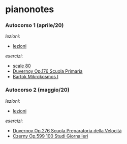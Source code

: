 # pianonotes


### Autocorso 1 (aprile/20)

*lezioni*:
* [lezioni](notes/2020-autocorso-1.md)

*esercizi*:
* [scale 80](records/scale-lettura-80.md)
* [Duvernoy Op.176 Scuola Primaria](records/duvernoy-op176-scuola-primaria.md)
* [Bartok Mikrokosmos I](records/bartok-mikrokosmos-I.md)



### Autocorso 2 (maggio/20)

*lezioni*:
* [lezioni](notes/2020-autocorso-2.md)

*esercizi*:
* [Duvernoy Op.276 Scuola Preparatoria della Velocità](records/duvernoy-op276-scuola-preparatoria-della-velocita.md)
* [Czerny Op.599 100 Studi Giornalieri](records/czerny-op599-100-studi-giornalieri.md)